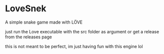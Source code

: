 # LoveSnek
A simple snake game made with LÖVE

just run the Love executable with the src folder as argument or get a release from the releases page

this is not meant to be perfect, im just having fun with this engine lol
